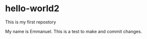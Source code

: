# hello-world2
This is my first repostory

My name is Emmanuel.
This is a test to make and commit changes.
